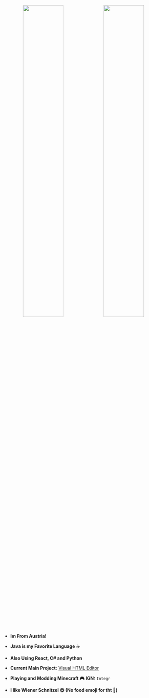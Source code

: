 <p align="center">
<img src="http://github-profile-summary-cards.vercel.app/api/cards/stats?username=Integr-0&theme=aura" width="50%"/><img src="http://github-profile-summary-cards.vercel.app/api/cards/most-commit-language?username=Integr-0&theme=aura" width="50%"/>
</p>


- **Im From Austria!**

- **Java is my Favorite Language**  :coffee:
- **Also Using React, C# and Python**
- **Current Main Project:** [Visual HTML Editor](https://github.com/Julian-Mostbauer/Visual-Html-Editor)
- **Playing and Modding Minecraft  :video_game:**
**IGN:**  `Integr`
- **I like Wiener Schnitzel 😋 (No food emoji for tht 🙁)**
